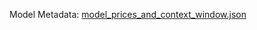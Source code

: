 Model Metadata: [model_prices_and_context_window.json](https://github.com/BerriAI/litellm/blob/main/model_prices_and_context_window.json)
